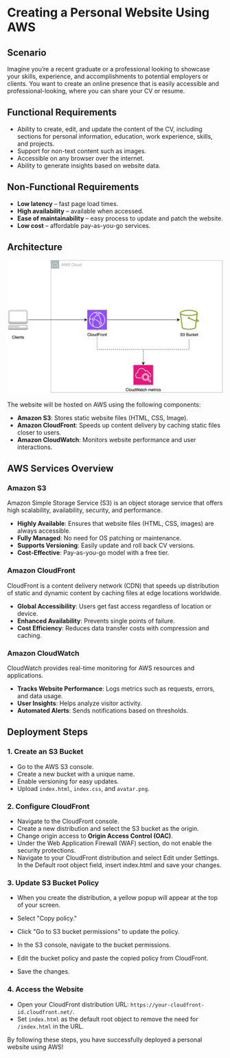 # Creating a Personal Website Using AWS

## Scenario

Imagine you’re a recent graduate or a professional looking to showcase your skills, experience, and accomplishments to potential employers or clients. You want to create an online presence that is easily accessible and professional-looking, where you can share your CV or resume.

## Functional Requirements

- Ability to create, edit, and update the content of the CV, including sections for personal information, education, work experience, skills, and projects.
- Support for non-text content such as images.
- Accessible on any browser over the internet.
- Ability to generate insights based on website data.

## Non-Functional Requirements

- **Low latency** – fast page load times.
- **High availability** – available when accessed.
- **Ease of maintainability** – easy process to update and patch the website.
- **Low cost** – affordable pay-as-you-go services.

## Architecture

![Architecture Diagram](./readme-docs/architecture.png)

The website will be hosted on AWS using the following components:

- **Amazon S3**: Stores static website files (HTML, CSS, Image).
- **Amazon CloudFront**: Speeds up content delivery by caching static files closer to users.
- **Amazon CloudWatch**: Monitors website performance and user interactions.

## AWS Services Overview

### Amazon S3

Amazon Simple Storage Service (S3) is an object storage service that offers high scalability, availability, security, and performance.

- **Highly Available**: Ensures that website files (HTML, CSS, images) are always accessible.
- **Fully Managed**: No need for OS patching or maintenance.
- **Supports Versioning**: Easily update and roll back CV versions.
- **Cost-Effective**: Pay-as-you-go model with a free tier.

### Amazon CloudFront

CloudFront is a content delivery network (CDN) that speeds up distribution of static and dynamic content by caching files at edge locations worldwide.

- **Global Accessibility**: Users get fast access regardless of location or device.
- **Enhanced Availability**: Prevents single points of failure.
- **Cost Efficiency**: Reduces data transfer costs with compression and caching.

### Amazon CloudWatch

CloudWatch provides real-time monitoring for AWS resources and applications.

- **Tracks Website Performance**: Logs metrics such as requests, errors, and data usage.
- **User Insights**: Helps analyze visitor activity.
- **Automated Alerts**: Sends notifications based on thresholds.

## Deployment Steps

### 1. Create an S3 Bucket

- Go to the AWS S3 console.
- Create a new bucket with a unique name.
- Enable versioning for easy updates.
- Upload `index.html`, `index.css`, and `avatar.png`.

### 2. Configure CloudFront

- Navigate to the CloudFront console.
- Create a new distribution and select the S3 bucket as the origin.
- Change origin access to **Origin Access Control (OAC)**.
- Under the Web Application Firewall (WAF) section, do not enable the security protections.
- Navigate to your CloudFront distribution and select Edit under Settings. In the Default root object field, insert index.html and save your changes.

### 3. Update S3 Bucket Policy

- When you create the distribution, a yellow popup will appear at the top of your screen.

- Select "Copy policy."

- Click "Go to S3 bucket permissions" to update the policy.

- In the S3 console, navigate to the bucket permissions.

- Edit the bucket policy and paste the copied policy from CloudFront.

- Save the changes.

### 4. Access the Website

- Open your CloudFront distribution URL: `https://your-cloudfront-id.cloudfront.net/`.
- Set `index.html` as the default root object to remove the need for `/index.html` in the URL.

By following these steps, you have successfully deployed a personal website using AWS!
